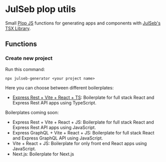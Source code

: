 # JulSeb plop utils

Small [Plop JS](https://plopjs.com/) functions for generating apps and components with [JulSeb's TSX Library](https://documentation-components-react.vercel.app/).

## Functions

### Create new project

Run this command:

```shell
npx julseb-generator <your project name>
```

Here you can choose between different boilerplates:

-   [Express Rest + Vite + React + TS](https://github.com/JulSeb42/vite-rest): Boilerplate for full stack React and Express Rest API apps using TypeScript.
<!-- -   [Express GraphQL + Vite + React + TS](https://github.com/JulSeb42/vite-apollo): Boilerplate for full stack React and Express GraphQL API using Typescript.
-   [Vite + React + TS](https://github.com/JulSeb42/vite-styled): Boilerplate for only front end React apps using TypeScript. -->

Boilerplates coming soon:

-   Express Rest + Vite + React + JS: Boilerplate for full stack React and Express Rest API apps using JavaScript.
-   Express GraphQL + Vite + React + JS: Boilerplate for full stack React and Express GraphQL API using JavaScript.
-   Vite + React + JS: Boilerplate for only front end React apps using JavaScript.
-   Next.js: Boilerplate for Next.js

<!-- ### Generate components

Use these commands inside apps created with those boilerplates.

#### Rest TS

```shell
plop:c // Generates a React component
plop:sc // Generates a React Single File component
plop:p // Generates a React page
plop:r // Generates a server route
plop:m // Generates an Express model
plop:ty // Generates a type inside the shared folder, for server and client
plop:ty:fe // Generates a type only for the client folder
plop:ty:be // Generates a type only for the server folder
``` -->
